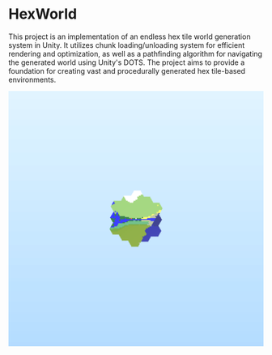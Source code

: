 # HexWorld
This project is an implementation of an endless hex tile world generation system in Unity. It utilizes chunk loading/unloading system for efficient rendering and optimization, as well as a pathfinding algorithm for navigating the generated world using Unity's DOTS. The project aims to provide a foundation for creating vast and procedurally generated hex tile-based environments.

![chunkLoadingGif](https://github.com/dev-hasanolgun/HexWorld/blob/main/Gifs/ChunkLoading.gif)
